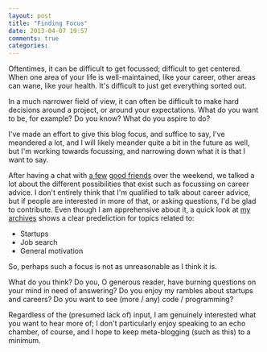 ```yaml
---
layout: post
title: "Finding Focus"
date: 2013-04-07 19:57
comments: true
categories: 
---
```

Oftentimes, it can be difficult to get focussed; difficult to get centered. When one area of your life is well-maintained, like your career, other areas can wane, like your health. It's difficult to just get everything sorted out.

In a much narrower field of view, it can often be difficult to make hard decisions around a project, or around your expectations. What do you want to be, for example? Do you know? What do you aspire to do?

I've made an effort to give this blog focus, and suffice to say, I've meandered a lot, and I will likely meander quite a bit in the future as well, but I'm working towards focussing, and narrowing down what it is that I want to say.

After having a chat with [a few](http://goboxbox.blogspot.ca/) [good friends](http://malachiconstantjr.wordpress.com/) over the weekend, we talked a lot about the different possibilities that exist such as focussing on career advice. I don't entirely think that I'm qualified to talk about career advice, but if people are interested in more of that, or asking questions, I'd be glad to contribute. Even though I am apprehensive about it, a quick look at [my archives](/archives) shows a clear predeliction for topics related to:
- Startups
- Job search
- General motivation

So, perhaps such a focus is not as unreasonable as I think it is.

What do you think? Do you, O generous reader, have burning questions on your mind in need of answering? Do you enjoy my rambles about startups and careers? Do you want to see (more / any) code / programming?

Regardless of the (presumed lack of) input, I am genuinely interested what you *<Reader>* want to hear more of; I don't particularly enjoy speaking to an echo chamber, of course, and I hope to keep meta-blogging (such as this) to a minimum.
